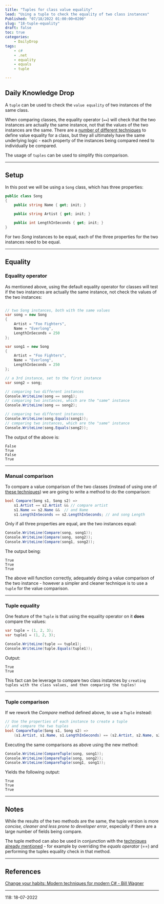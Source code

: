 ```yaml
---
title: "Tuples for class value equality"
lead: "Using a tuple to check the equality of two class instances"
Published: "07/18/2022 01:00:00+0200"
slug: "18-tuple-equality"
draft: false
toc: true
categories:
    - DailyDrop
tags:
    - c#
    - .net
    - equality
    - equals
    - tuple

---
```


## Daily Knowledge Drop

A `tuple` can be used to check the `value equality` of two instances of the same class. 

When comparing classes, the equality operator (`==`) will check that the two instances are actually the same instance, not that the values of the two instances are the same. There are a [number of different techniques](https://docs.microsoft.com/en-us/dotnet/csharp/programming-guide/statements-expressions-operators/how-to-define-value-equality-for-a-type) to define value equality for a class, but they all ultimately have the same underlying logic - each property of the instances being compared need to individually be compared. 

The usage of `tuples` can be used to simplify this comparison.

---

## Setup

In this post we will be using a `Song` class, which has three properties:

``` csharp
public class Song
{
    public string Name { get; init; }

    public string Artist { get; init; }

    public int LengthInSeconds { get; init; }
}
```

For two _Song_ instances to be equal, each of the three properties for the two instances need to be equal.

---

## Equality

### Equality operator

As mentioned above, using the default equality operator for classes will test if the two instances are actually the same instance, not check the values of the two instances:

``` csharp

// two Song instances, both with the same values
var song = new Song
{
    Artist = "Foo Fighters",
    Name = "Everlong",
    LengthInSeconds = 250
};

var song1 = new Song
{
    Artist = "Foo Fighters",
    Name = "Everlong",
    LengthInSeconds = 250
};

// a 3rd instance, set to the first instance
var song2 = song;

// comparing two different instances
Console.WriteLine(song == song1);
// comparing two instances, which are the "same" instance
Console.WriteLine(song == song2);

// comparing two different instances
Console.WriteLine(song.Equals(song1));
// comparing two instances, which are the "same" instance
Console.WriteLine(song.Equals(song2));

```

The output of the above is:

``` terminal
False
True
False
True
```

---

### Manual comparison

To compare a value comparison of the two classes (instead of using one of [these techniques](https://docs.microsoft.com/en-us/dotnet/csharp/programming-guide/statements-expressions-operators/how-to-define-value-equality-for-a-type)) we are going to write a method to do the comparison:

``` csharp
bool Compare(Song s1, Song s2) =>
    s1.Artist == s2.Artist && // compare artist
    s1.Name == s2.Name &&  // and Name
    s1.LengthInSeconds == s2.LengthInSeconds; // and song Length
```

Only if all three properties are equal, are the two instances equal:

``` csharp
Console.WriteLine(Compare(song, song1));
Console.WriteLine(Compare(song, song2));
Console.WriteLine(Compare(song1, song2));
```

The output being:

``` terminal
True
True
True
```

The above will function correctly, adequately doing a value comparison of the two instance - however a simpler and cleaner technique is to use a `tuple` for the value comparison.

---

### Tuple equality

One feature of the `Tuple` is that using the equality operator on it **does** compare the values:

``` csharp
var tuple = (1, 2, 3);
var tuple1 = (1, 2, 3);

Console.WriteLine(tuple == tuple1);
Console.WriteLine(tuple.Equals(tuple1));
```

Output: 

``` terminal
True
True
```

This fact can be leverage to compare two class instances by `creating tuples with the class values, and then comparing the tuples!`

---

### Tuple comparison

If we rework the _Compare_ method defined above, to use a `Tuple` instead:

``` csharp
// Use the properties of each instance to create a tuple
// and compare the two tuples
bool CompareTuple(Song s1, Song s2) =>
    (s1.Artist, s1.Name, s1.LengthInSeconds) == (s2.Artist, s2.Name, s2.LengthInSeconds);
```

Executing the same comparisons as above using the new method:

``` csharp
Console.WriteLine(CompareTuple(song, song1));
Console.WriteLine(CompareTuple(song, song2));
Console.WriteLine(CompareTuple(song1, song1));
```

Yields the following output:

``` terminal
True
True
True
```

---

## Notes

While the results of the two methods are the same, the tuple version is more _concise, cleaner and less prone to developer error_, especially if there are a large number of fields being compare.

The tuple method can also be used in conjunction with the [techniques already mentioned](https://docs.microsoft.com/en-us/dotnet/csharp/programming-guide/statements-expressions-operators/how-to-define-value-equality-for-a-type) - for example by overriding the _equals operator_ (==) and performing the tuples equality check in that method.

---

## References

[Change your habits: Modern techniques for modern C# - Bill Wagner](https://www.youtube.com/watch?v=aUbXGs7YTGo&t=569s)   

---

<?# DailyDrop ?>118: 18-07-2022<?#/ DailyDrop ?>
